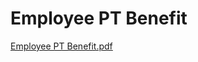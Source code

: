 # Employee PT Benefit

[Employee PT Benefit.pdf](Employee%20PT%20Benefit%202e197c87a7224926a1563a37f774877f/Employee_PT_Benefit.pdf)